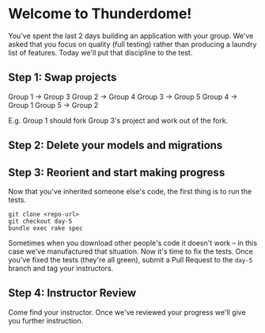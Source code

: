 # Welcome to Thunderdome!

You've spent the last 2 days building an application with your group. We've asked that you focus on quality (full testing) rather than producing a laundry list of features. Today we'll put that discipline to the test.

## Step 1: Swap projects

Group 1 -> Group 3
Group 2 -> Group 4
Group 3 -> Group 5
Group 4 -> Group 1
Group 5 -> Group 2

E.g. Group 1 should fork Group 3's project and work out of the fork.

## Step 2: Delete your models and migrations

## Step 3: Reorient and start making progress

Now that you've inherited someone else's code, the first thing is to run the tests.

````
git clone <repo-url>
git checkout day-5
bundle exec rake spec
````

Sometimes when you download other people's code it doesn't work – in this case we've manufactured that situation. Now it's time to fix the tests. Once you've fixed the tests (they're all green), submit a Pull Request to the `day-5` branch and tag your instructors.

## Step 4: Instructor Review

Come find your instructor. Once we've reviewed your progress we'll give you further instruction.


